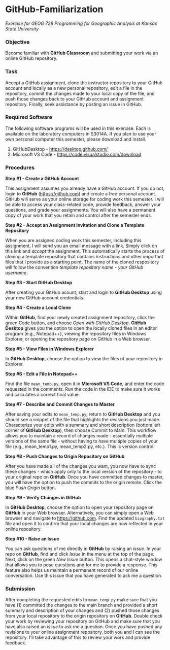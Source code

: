 # GitHub-Familiarization
*Exercise for GEOG 728 Programming for Geographic Analysis at Kansas State University*

### Objective

Become familiar with **GitHub Classroom** and submitting your work via an online GitHub repository.

### Task

Accept a GitHub assignment, clone the instructor repository to your GitHub account and locally as a new personal repository, edit a file in the repository, commit the changes made to your local copy of the file, and push those changes back to your GitHub account and assignment repository. Finally, seek assistance by posting an issue in GitHub.

### Required Software

The following software programs will be used in this exercise.  Each is available on the laboratory computers in S3014A.  If you plan to use your own personal computer this semester, please download and install.
1.  GitHubDesktop - https://desktop.github.com/
2.  Microsoft VS Code - https://code.visualstudio.com/download

### Procedures

**Step #1 - Create a GitHub Account**

This assignment assumes you already have a GitHub account.  If you do not, login to **GitHub** (https://github.com) and create a free personal account.  GitHub will serve as your online storage for coding work this semester.  I will be able to access your class-related code, provide feedback, answer your questions, and grade your assignments.  You will also have a permanent copy of your work that you retain and control after the semester ends.

**Step #2 - Accept an Assignment Invitation and Clone a Template Repository**

When you are assigned coding work this semester, including this assignment, I will send you an email message with a link.  Simply click on this link and *accept* the assignment.  This automatically starts the process of cloning a template repository that contains instructions and other important files that I provide as a starting point.  The name of the cloned respository will follow the convention *template repository name - your GitHub username*. 

**Step #3 - Start GitHub Desktop**

After creating your GitHub acount, start and login to **GitHub Desktop** using your new GitHub account credentials.

**Step #4 - Create a Local Clone**

Within **GitHub**, find your newly created assignment repository, click the green Code button, and choose *Open with GitHub Desktop*.  **GitHub Desktop** gives you the option to open the locally cloned files in an editor program (e.g., Notepad++), viewing the repository files in Windows Explorer, or opening the repository page on GitHub in a Web browser.

**Step #5 - View Files in Windows Explorer**

In **GitHub Desktop**, choose the option to view the files of your repository in Explorer.

**Step #6 - Edit a File in Notepad++**

Find the file <code>mean_temp.py</code>, open it in **Microsoft VS Code**, and enter the code requested in the comments.  Run the code in the IDE to make sure it works and calculates a correct final value.

**Step #7 - Describe and Commit Changes to Master**

After saving your edits to <code>mean_temp.py</code>, return to **GitHub Desktop** and you should see a snippet of the file that highlights the revisions you just made.  Characterize your edits with a summary and short description (bottom left corner of **GitHub Desktop**), then choose Commit to Main.  This workflow allows you to maintain a record of changes made - essentially multiple versions of the same file - without having to have multiple copies of your file (e.g., mean_temp1.py, mean_temp2.py, etc.).  This is version control!

**Step #8 - Push Changes to Origin Repository on GitHub**

After you have made all of the changes you want, you now have to sync these changes - which apply only to the local version of the repository - to your original repo on **GitHub**. Once you have committed changes to master, you will have the option to push the commits to the origin remote.  Click the blue *Push Origin* button.

**Step #9 - Verify Changes in GitHub**

In **GitHub Desktop**, choose the option to open your repository page on **GitHub** in your Web browser.  Alternatively, you can simply open a Web browser and navigate to https://github.com.  Find the updated <code>biography.txt</code> file and open it to confirm that your local changes are now reflected in your online repository.

**Step #10 - Raise an Issue**

You can ask questions of me directly in **GitHub** by raising an *issue*.  In your repo on **GitHub**, find and click *Issue* in the menu at the top of the page.  Next, click on the green *New Issue* button.  This opens a chat-style window that allows you to pose questions and for me to provide a response.  This feature also helps us maintain a permanent record of our online conversation.  Use this issue that you have generated to ask me a question.

### Submission

After completing the requested edits to <code>mean_temp.py</code> make sure that you have (1) committed the changes to the main branch and provided a short summary and description of your changes and (2) pushed those changes from your local repository to the origin repository on **GitHub**.  Double check your work by reviewing your repository on GitHub and make sure that you have also raised an *issue* to ask me a question.  Once you have pushed any revisions to your online assignment repository, both you and I can see the repository.  I'll take advantage of this to review your work and provide feedback.
